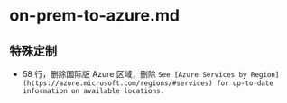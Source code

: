# on-prem-to-azure.md

## 特殊定制

* 58 行，删除国际版 Azure 区域，删除 `See [Azure Services by Region](https://azure.microsoft.com/regions/#services) for up-to-date information on available locations.`